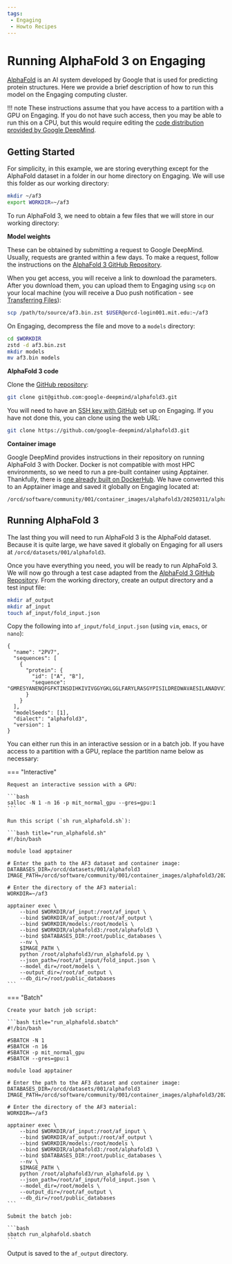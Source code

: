 ```yaml
---
tags:
 - Engaging
 - Howto Recipes
---
```


<!-- TODO: Change the path to the Apptainer image (2 references in this doc) -->

# Running AlphaFold 3 on Engaging

[AlphaFold](https://deepmind.google/technologies/alphafold/) is an AI system
developed by Google that is used for predicting protein structures. Here we
provide a brief description of how to run this model on the Engaging computing
cluster.

!!! note
    These instructions assume that you have access to a partition with a GPU on
    Engaging. If you do not have such access, then you may be able to run this
    on a CPU, but this would require editing the [code distribution provided by
    Google DeepMind](https://github.com/google-deepmind/alphafold3/tree/main).

## Getting Started

For simplicity, in this example, we are storing everything except for the
AlphaFold dataset in a folder in our home directory on Engaging. We will use
this folder as our working directory:

```bash
mkdir ~/af3
export WORKDIR=~/af3
```

To run AlphaFold 3, we need to obtain a few files that we will store in our
working directory:

**Model weights**

These can be obtained by submitting a request to Google DeepMind. Usually,
requests are granted within a few days. To make a request, follow the
instructions on the
[AlphaFold 3 GitHub Repository](https://github.com/google-deepmind/alphafold3?tab=readme-ov-file#obtaining-model-parameters).

When you get access, you will receive a link to download the parameters. After
you download them, you can upload them to Engaging using `scp` on your local
machine (you will receive a Duo push notification - see
[Transferring Files](../filesystems-file-transfer/transferring-files.md#scp)):

```bash
scp /path/to/source/af3.bin.zst $USER@orcd-login001.mit.edu:~/af3
```

On Engaging, decompress the file and move to a `models` directory:

```bash
cd $WORKDIR
zstd -d af3.bin.zst
mkdir models
mv af3.bin models
```

**AlphaFold 3 code**

Clone the [GitHub repository](https://github.com/google-deepmind/alphafold3):

```bash
git clone git@github.com:google-deepmind/alphafold3.git
```

You will need to have an
[SSH key with GitHub](https://docs.github.com/en/authentication/connecting-to-github-with-ssh/adding-a-new-ssh-key-to-your-github-account?tool=webui)
set up on Engaging. If you have not done this, you can clone using the web URL:

```bash
git clone https://github.com/google-deepmind/alphafold3.git
```

**Container image**

Google DeepMind provides instructions in their repository on running AlphaFold 3
with Docker. Docker is not compatible with most HPC environments, so we need
to run a pre-built container using Apptainer. Thankfully, there is [one already
built on DockerHub](https://hub.docker.com/r/cford38/alphafold3). We have
converted this to an Apptainer image and saved it globally on Engaging located
at:

```
/orcd/software/community/001/container_images/alphafold3/20250311/alphafold3.sif
```

## Running AlphaFold 3

The last thing you will need to run AlphaFold 3 is the AlphaFold dataset.
Because it is quite large, we have saved it globally on Engaging for all users
at `/orcd/datasets/001/alphafold3`.

Once you have everything you need, you will be ready to run AlphaFold 3. We will
now go through a test case adapted from the
[AlphaFold 3 GitHub Repository](https://github.com/google-deepmind/alphafold3).
From the working directory, create an output directory and a test input file:

```bash
mkdir af_output
mkdir af_input
touch af_input/fold_input.json
```

Copy the following into `af_input/fold_input.json` (using `vim`, `emacs`, or
`nano`):

```title="fold_input.json"
{
  "name": "2PV7",
  "sequences": [
    {
      "protein": {
        "id": ["A", "B"],
        "sequence": "GMRESYANENQFGFKTINSDIHKIVIVGGYGKLGGLFARYLRASGYPISILDREDWAVAESILANADVVIVSVPINLTLETIERLKPYLTENMLLADLTSVKREPLAKMLEVHTGAVLGLHPMFGADIASMAKQVVVRCDGRFPERYEWLLEQIQIWGAKIYQTNATEHDHNMTYIQALRHFSTFANGLHLSKQPINLANLLALSSPIYRLELAMIGRLFAQDAELYADIIMDKSENLAVIETLKQTYDEALTFFENNDRQGFIDAFHKVRDWFGDYSEQFLKESRQLLQQANDLKQG"
      }
    }
  ],
  "modelSeeds": [1],
  "dialect": "alphafold3",
  "version": 1
}
```

You can either run this in an interactive session or in a batch job. If you have
access to a partition with a GPU, replace the partition name below as necessary:

=== "Interactive"

    Request an interactive session with a GPU:

    ```bash
    salloc -N 1 -n 16 -p mit_normal_gpu --gres=gpu:1
    ```

    Run this script (`sh run_alphafold.sh`):

    ```bash title="run_alphafold.sh"
    #!/bin/bash
 
    module load apptainer

    # Enter the path to the AF3 dataset and container image:
    DATABASES_DIR=/orcd/datasets/001/alphafold3
    IMAGE_PATH=/orcd/software/community/001/container_images/alphafold3/20250311/alphafold3.sif

    # Enter the directory of the AF3 material:
    WORKDIR=~/af3

    apptainer exec \
        --bind $WORKDIR/af_input:/root/af_input \
        --bind $WORKDIR/af_output:/root/af_output \
        --bind $WORKDIR/models:/root/models \
        --bind $WORKDIR/alphafold3:/root/alphafold3 \
        --bind $DATABASES_DIR:/root/public_databases \
        --nv \
        $IMAGE_PATH \
        python /root/alphafold3/run_alphafold.py \
        --json_path=/root/af_input/fold_input.json \
        --model_dir=/root/models \
        --output_dir=/root/af_output \
        --db_dir=/root/public_databases
    ```

=== "Batch"

    Create your batch job script:

    ```bash title="run_alphafold.sbatch"
    #!/bin/bash
 
    #SBATCH -N 1
    #SBATCH -n 16
    #SBATCH -p mit_normal_gpu
    #SBATCH --gres=gpu:1

    module load apptainer

    # Enter the path to the AF3 dataset and container image:
    DATABASES_DIR=/orcd/datasets/001/alphafold3
    IMAGE_PATH=/orcd/software/community/001/container_images/alphafold3/20250311/alphafold3.sif

    # Enter the directory of the AF3 material:
    WORKDIR=~/af3

    apptainer exec \
        --bind $WORKDIR/af_input:/root/af_input \
        --bind $WORKDIR/af_output:/root/af_output \
        --bind $WORKDIR/models:/root/models \
        --bind $WORKDIR/alphafold3:/root/alphafold3 \
        --bind $DATABASES_DIR:/root/public_databases \
        --nv \
        $IMAGE_PATH \
        python /root/alphafold3/run_alphafold.py \
        --json_path=/root/af_input/fold_input.json \
        --model_dir=/root/models \
        --output_dir=/root/af_output \
        --db_dir=/root/public_databases
    ```

    Submit the batch job:

    ```bash
    sbatch run_alphafold.sbatch
    ```

Output is saved to the `af_output` directory.
